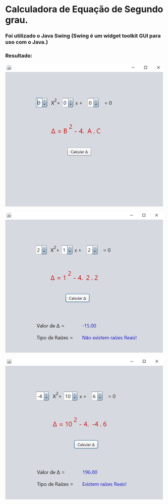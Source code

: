 # Calculadora de Equação de Segundo grau.

### Foi utilizado o Java Swing (Swing é um widget toolkit GUI para uso com o Java.) <br>

### Resultado:
<img src="https://github.com/bragabriel/LinguagensDeProgramacao/blob/main/Java/Curso_em_Video-Java/EquacaoSegundoGrau/equacaoResult1.png" width="500px"> <br>

<img src="https://github.com/bragabriel/LinguagensDeProgramacao/blob/main/Java/Curso_em_Video-Java/EquacaoSegundoGrau/equacaoResult2.png" width="500px"> <br>

<img src="https://github.com/bragabriel/LinguagensDeProgramacao/blob/main/Java/Curso_em_Video-Java/EquacaoSegundoGrau/equacaoResult3.png" width="500px"> 